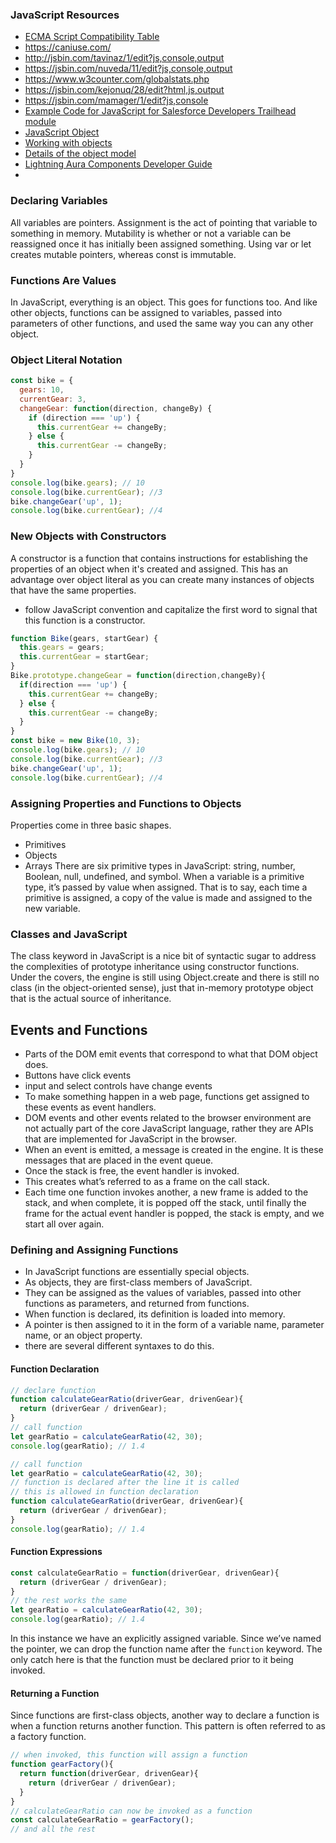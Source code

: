 ### JavaScript Resources
* [ECMA Script Compatibility Table](http://kangax.github.io/compat-table/es6/)
* https://caniuse.com/
* http://jsbin.com/tavinaz/1/edit?js,console,output
* https://jsbin.com/nuveda/11/edit?js,console,output
* https://www.w3counter.com/globalstats.php
* https://jsbin.com/kejonuq/28/edit?html,js,output
* https://jsbin.com/mamager/1/edit?js,console
* [Example Code for JavaScript for Salesforce Developers Trailhead module](https://github.com/pchittum/js-skills-for-sf-developers)
* [JavaScript Object](https://developer.mozilla.org/en-US/docs/Web/JavaScript/Reference/Global_Objects/Object)
* [Working with objects](https://developer.mozilla.org/en-US/docs/Web/JavaScript/Guide/Working_with_Objects)
* [Details of the object model](https://developer.mozilla.org/en-US/docs/Web/JavaScript/Guide/Details_of_the_Object_Model)
* [Lightning Aura Components Developer Guide](https://developer.salesforce.com/docs/atlas.en-us.lightning.meta/lightning/intro_framework.htm)
* 


### Declaring Variables
All variables are pointers. Assignment is the act of pointing that variable to something in memory. Mutability is whether or not a variable can be reassigned once it has initially been assigned something. Using var or let creates mutable pointers, whereas const is immutable.

### Functions Are Values
In JavaScript, everything is an object. This goes for functions too. And like other objects, functions can be assigned to variables, passed into parameters of other functions, and used the same way you can any other object. 

### Object Literal Notation
```javascript
const bike = {
  gears: 10,
  currentGear: 3,
  changeGear: function(direction, changeBy) {
    if (direction === 'up') {
      this.currentGear += changeBy;
    } else {
      this.currentGear -= changeBy;
    }
  }
}
console.log(bike.gears); // 10
console.log(bike.currentGear); //3
bike.changeGear('up', 1);
console.log(bike.currentGear); //4
```

### New Objects with Constructors
A constructor is a function that contains instructions for establishing the properties of an object when it's created and assigned. This has an advantage over object literal as you can create many instances of objects that have the same properties. 

* follow JavaScript convention and capitalize the first word to signal that this function is a constructor. 
```javascript
function Bike(gears, startGear) {
  this.gears = gears;
  this.currentGear = startGear;
}
Bike.prototype.changeGear = function(direction,changeBy){
  if(direction === 'up') {
    this.currentGear += changeBy;
  } else {
    this.currentGear -= changeBy;
  }
}
const bike = new Bike(10, 3);
console.log(bike.gears); // 10
console.log(bike.currentGear); //3
bike.changeGear('up', 1);
console.log(bike.currentGear); //4
```

### Assigning Properties and Functions to Objects
Properties come in three basic shapes.
* Primitives
* Objects
* Arrays
There are six primitive types in JavaScript: string, number, Boolean, null, undefined, and symbol. When a variable is a primitive type, it’s passed by value when assigned. That is to say, each time a primitive is assigned, a copy of the value is made and assigned to the new variable. 

### Classes and JavaScript
The class keyword in JavaScript is a nice bit of syntactic sugar to address the complexities of prototype inheritance using constructor functions. Under the covers, the engine is still using Object.create and there is still no class (in the object-oriented sense), just that in-memory prototype object that is the actual source of inheritance. 


## Events and Functions
* Parts of the DOM emit events that correspond to what that DOM object does.
* Buttons have click events
* input and select controls have change events
* To make something happen in a web page, functions get assigned to these events as event handlers. 
*  DOM events and other events related to the browser environment are not actually part of the core JavaScript language, rather they are APIs that are implemented for JavaScript in the browser. 
* When an event is emitted, a message is created in the engine. It is these messages that are placed in the event queue.
* Once the stack is free, the event handler is invoked.
* This creates what’s referred to as a frame on the call stack.
* Each time one function invokes another, a new frame is added to the stack, and when complete, it is popped off the stack, until finally the frame for the actual event handler is popped, the stack is empty, and we start all over again. 

### Defining and Assigning Functions
* In JavaScript functions are essentially special objects. 
* As objects, they are first-class members of JavaScript. 
* They can be assigned as the values of variables, passed into other functions as parameters, and returned from functions. 
* When function is declared, its definition is loaded into memory. 
* A pointer is then assigned to it in the form of a variable name, parameter name, or an object property.
* there are several different syntaxes to do this.

#### Function Declaration
```javascript
// declare function
function calculateGearRatio(driverGear, drivenGear){
  return (driverGear / drivenGear);
}
// call function
let gearRatio = calculateGearRatio(42, 30);
console.log(gearRatio); // 1.4
```
```javascript
// call function
let gearRatio = calculateGearRatio(42, 30);
// function is declared after the line it is called
// this is allowed in function declaration
function calculateGearRatio(driverGear, drivenGear){
  return (driverGear / drivenGear);
}
console.log(gearRatio); // 1.4
```
#### Function Expressions
```javascript
const calculateGearRatio = function(driverGear, drivenGear){
  return (driverGear / drivenGear);
}
// the rest works the same
let gearRatio = calculateGearRatio(42, 30);
console.log(gearRatio); // 1.4
```
In this instance we have an explicitly assigned variable. Since we’ve named the pointer, we can drop the function name after the `function` keyword. The only catch here is that the function must be declared prior to it being invoked. 

#### Returning a Function
Since functions are first-class objects, another way to declare a function is when a function returns another function. This pattern is often referred to as a factory function. 
```javascript
// when invoked, this function will assign a function
function gearFactory(){
  return function(driverGear, drivenGear){
    return (driverGear / drivenGear);
  }
}
// calculateGearRatio can now be invoked as a function
const calculateGearRatio = gearFactory();
// and all the rest
```
